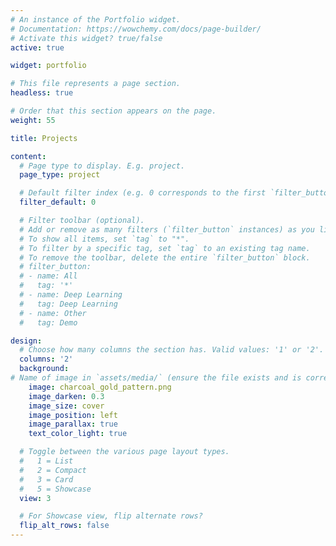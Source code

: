 ```yaml
---
# An instance of the Portfolio widget.
# Documentation: https://wowchemy.com/docs/page-builder/
# Activate this widget? true/false
active: true

widget: portfolio

# This file represents a page section.
headless: true

# Order that this section appears on the page.
weight: 55

title: Projects

content:
  # Page type to display. E.g. project.
  page_type: project

  # Default filter index (e.g. 0 corresponds to the first `filter_button` instance below).
  filter_default: 0

  # Filter toolbar (optional).
  # Add or remove as many filters (`filter_button` instances) as you like.
  # To show all items, set `tag` to "*".
  # To filter by a specific tag, set `tag` to an existing tag name.
  # To remove the toolbar, delete the entire `filter_button` block.
  # filter_button:
  # - name: All
  #   tag: '*'
  # - name: Deep Learning
  #   tag: Deep Learning
  # - name: Other
  #   tag: Demo

design:
  # Choose how many columns the section has. Valid values: '1' or '2'.
  columns: '2'
  background:
# Name of image in `assets/media/` (ensure the file exists and is correctly referenced)
    image: charcoal_gold_pattern.png
    image_darken: 0.3
    image_size: cover
    image_position: left
    image_parallax: true
    text_color_light: true

  # Toggle between the various page layout types.
  #   1 = List
  #   2 = Compact
  #   3 = Card
  #   5 = Showcase
  view: 3

  # For Showcase view, flip alternate rows?
  flip_alt_rows: false
---
```

